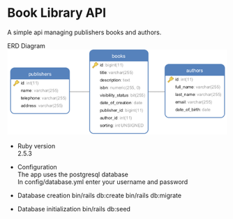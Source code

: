 # Book Library API

A simple api managing publishers books and authors.

ERD Diagram
![Database ERD](/db/ERD.png?raw=true "Database ERD")  

* Ruby version  
2.5.3

* Configuration  
The app uses the postgresql database  
In config/database.yml enter your username and password

* Database creation
bin/rails db:create
bin/rails db:migrate

* Database initialization
bin/rails db:seed

